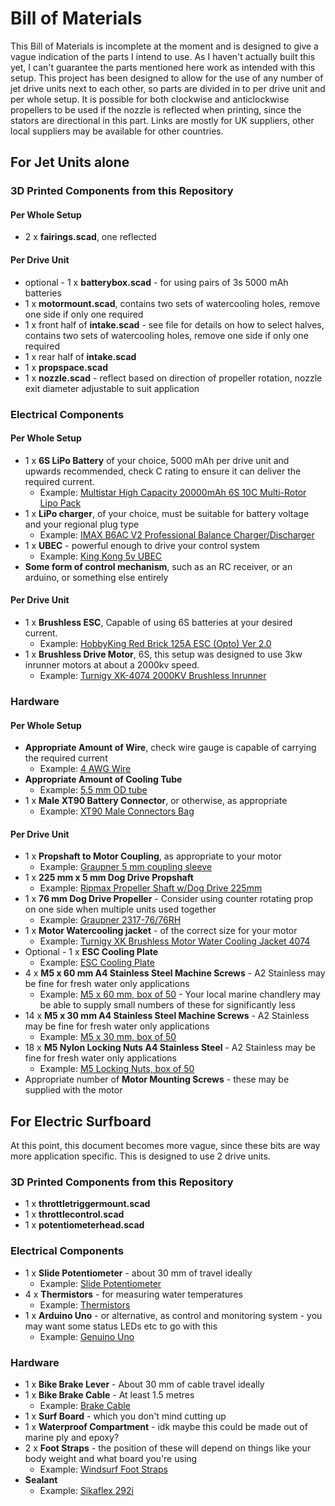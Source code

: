 # Bill of Materials

This Bill of Materials is incomplete at the moment and is designed to give a vague indication of the parts I intend to use. As I haven't actually built this yet, I can't guarantee the parts mentioned here work as intended with this setup. This project has been designed to allow for the use of any number of jet drive units next to each other, so parts are divided in to per drive unit and per whole setup. It is possible for both clockwise and anticlockwise propellers to be used if the nozzle is reflected when printing, since the stators are directional in this part. Links are mostly for UK suppliers, other local suppliers may be available for other countries.

## For Jet Units alone
### 3D Printed Components from this Repository
#### Per Whole Setup
* 2 x **fairings.scad**, one reflected
#### Per Drive Unit
* optional - 1 x **batterybox.scad** - for using pairs of 3s 5000 mAh batteries
* 1 x **motormount.scad**, contains two sets of watercooling holes, remove one side if only one required
* 1 x front half of **intake.scad** - see file for details on how to select halves, contains two sets of watercooling holes, remove one side if only one required
* 1 x rear half of **intake.scad**
* 1 x **propspace.scad**
* 1 x **nozzle.scad** - reflect based on direction of propeller rotation, nozzle exit diameter adjustable to suit application
### Electrical Components
#### Per Whole Setup
* 1 x **6S LiPo Battery** of your choice, 5000 mAh per drive unit and upwards recommended, check C rating to ensure it can deliver the required current.
  * Example: [Multistar High Capacity 20000mAh 6S 10C Multi-Rotor Lipo Pack](https://hobbyking.com/en_us/multistar-high-capacity-6s-20000mah-multi-rotor-lipo-pack.html)
* 1 x **LiPo charger**, of your choice, must be suitable for battery voltage and your regional plug type
  * Example: [IMAX B6AC V2 Professional Balance Charger/Discharger](https://hobbyking.com/en_us/imax-b6ac-v2-professional-balance-charger-discharger-uk-plug.html)
* 1 x **UBEC** - powerful enough to drive your control system
  * Example: [King Kong 5v UBEC](https://hobbyking.com/en_us/kingkong-5v-3a-ubec.html)
* **Some form of control mechanism**, such as an RC receiver, or an arduino, or something else entirely
#### Per Drive Unit
* 1 x **Brushless ESC**, Capable of using 6S batteries at your desired current.
  * Example: [HobbyKing Red Brick 125A ESC (Opto) Ver 2.0](https://hobbyking.com/en_us/hobbyking-red-brick-125a-esc-opto-version-11.html)
* 1 x **Brushless Drive Motor**, 6S, this setup was designed to use 3kw inrunner motors at about a 2000kv speed.
  * Example: [Turnigy XK-4074 2000KV Brushless Inrunner](https://hobbyking.com/en_us/turnigy-xk-4074-2000kv-brushless-inrunner.html)
### Hardware
#### Per Whole Setup
* **Appropriate Amount of Wire**, check wire gauge is capable of carrying the required current
  * Example: [4 AWG Wire](http://uk.farnell.com/pro-power/pp001194/tri-rated-wire-25mm2-black-1m/dp/2528090?st=4AWG%20PTFE%20Hook%20Up%20Wire%20-%20Single%20Conductor)
* **Appropriate Amount of Cooling Tube**
  * Example: [5.5 mm OD tube](https://www.ebay.co.uk/itm/FUEL-LINE-PIPE-3MM-2-5MM-2MM-STRIMMER-CHAINSAW-LEAF-BLOWER-BRUSHCUTTER/182449552230?hash=item2a7ad73b66:m:mXECM6T0kKO2MeQfwsezfJg)
* 1 x **Male XT90 Battery Connector**, or otherwise, as appropriate
  * Example: [XT90 Male Connectors Bag](https://hobbyking.com/en_us/nylonxt90connectorsmale-5pcs-bag.html)
#### Per Drive Unit
* 1 x **Propshaft to Motor Coupling**, as appropriate to your motor
  * Example: [Graupner 5 mm coupling sleeve](https://www.cornwallmodelboats.co.uk/acatalog/couplings-solid.html)
* 1 x **225 mm x 5 mm Dog Drive Propshaft**
  * Example: [Ripmax Propeller Shaft w/Dog Drive 225mm](https://www.cornwallmodelboats.co.uk/acatalog/Ripmax-dog-drive.html)
* 1 x **76 mm Dog Drive Propeller** - Consider using counter rotating prop on one side when multiple units used together
  * Example: [Graupner 2317-76/76RH](https://modelmarinesupplies.co.uk/products.php?cat=37)
* 1 x **Motor Watercooling jacket** - of the correct size for your motor
  * Example: [Turnigy XK Brushless Motor Water Cooling Jacket 4074](https://hobbyking.com/en_us/turnigy-xk-brushless-motor-water-cooling-jacket-4074-40-50mm-purple.html)
* Optional - 1 x **ESC Cooling Plate**
  * Example: [ESC Cooling Plate](https://www.ebay.co.uk/i/263228653331?chn=ps&dispItem=1&adgroupid=53235196040&rlsatarget=pla-399367060529&abcId=1130076&adtype=pla&merchantid=116485770&poi=&googleloc=1006900&device=c&campaignid=1029943365&crdt=0)
* 4 x **M5 x 60 mm A4 Stainless Steel Machine Screws** - A2 Stainless may be fine for fresh water only applications
  * Example: [M5 x 60 mm, box of 50](http://uk.farnell.com/tr-fastenings/m5-60-m7a2mc-s50-but-3-0a-f/screw-button-head-hex-socket-m5/dp/2846552) - Your local marine chandlery may be able to supply small numbers of these for significantly less
* 14 x **M5 x 30 mm A4 Stainless Steel Machine Screws** - A2 Stainless may be fine for fresh water only applications
  * Example: [M5 x 30 mm, box of 50](http://uk.farnell.com/tr-fastenings/m5-30-m4a2mc-s50-but-t25/screw-button-head-hex-socket-m5/dp/2846531)
* 18 x **M5 Nylon Locking Nuts A4 Stainless Steel** - A2 Stainless may be fine for fresh water only applications
  * Example: [M5 Locking Nuts, box of 50](http://uk.farnell.com/tr-fastenings/m5-n5a4-s50/nyloc-nut-s-s-a4-m5/dp/1420449)
* Appropriate number of **Motor Mounting Screws** - these may be supplied with the motor
## For Electric Surfboard
At this point, this document becomes more vague, since these bits are way more application specific. This is designed to use 2 drive units.
### 3D Printed Components from this Repository
* 1 x **throttletriggermount.scad**
* 1 x **throttlecontrol.scad**
* 1 x **potentiometerhead.scad**
### Electrical Components
* 1 x **Slide Potentiometer** - about 30 mm of travel ideally
  * Example: [Slide Potentiometer](https://www.mouser.co.uk/ProductDetail/ALPS/RS301111AA06?qs=sGAEpiMZZMtC25l1F4XBUzlG%2f5OCV2rcfhtmkEc49uU%3d)
* 4 x **Thermistors** - for measuring water temperatures
  * Example: [Thermistors](http://cpc.farnell.com/vishay/ntcle100e3472jb0/thermistor-ntc/dp/SN36241) 
* 1 x **Arduino Uno** - or alternative, as control and monitoring system - you may want some status LEDs etc to go with this
  * Example: [Genuino Uno](https://store.arduino.cc/genuino-uno-rev3)
### Hardware
* 1 x **Bike Brake Lever** - About 30 mm of cable travel ideally
* 1 x **Bike Brake Cable** - At least 1.5 metres
  * Example: [Brake Cable](https://smile.amazon.co.uk/Clarks-Universal-Galvanised-Brake-Casing/dp/B005PVLQ4S/ref=sr_1_7?ie=UTF8&qid=1523113931&sr=8-7&keywords=brake+cable)
* 1 x **Surf Board** - which you don't mind cutting up
* 1 x **Waterproof Compartment** - idk maybe this could be made out of marine ply and epoxy?
* 2 x **Foot Straps** - the position of these will depend on things like your body weight and what board you're using
  * Example: [Windsurf Foot Straps](https://www.wetsuitoutlet.co.uk/2018-mystic-windsurf-footstrap-black-180127-p-25116.html?source=googleshopping&gclid=CjwKCAjw-6bWBRBiEiwA_K1ZDX3pS_yRMumHBa3RRMhJTLrzfQuqTKtwrsD0yZOBRDTshWrR3c5_ThoCFWQQAvD_BwE)
* **Sealant**
  * Example: [Sikaflex 292i](https://www.sealantsandtoolsdirect.co.uk/manufacturers/sika_sikaflex_marine/sikaflex_sealants_and_adhesives/sika_sikaflex_292_i_marine_high_strength_adhesive_white_P27604.html)
